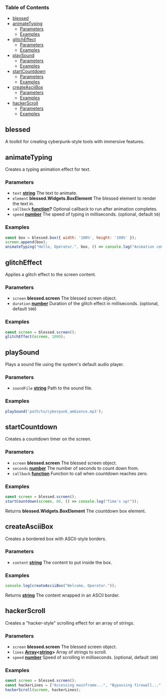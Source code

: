 <!-- Generated by documentation.js. Update this documentation by updating the source code. -->

### Table of Contents

*   [blessed][1]
*   [animateTyping][2]
    *   [Parameters][3]
    *   [Examples][4]
*   [glitchEffect][5]
    *   [Parameters][6]
    *   [Examples][7]
*   [playSound][8]
    *   [Parameters][9]
    *   [Examples][10]
*   [startCountdown][11]
    *   [Parameters][12]
    *   [Examples][13]
*   [createAsciiBox][14]
    *   [Parameters][15]
    *   [Examples][16]
*   [hackerScroll][17]
    *   [Parameters][18]
    *   [Examples][19]

## blessed

A toolkit for creating cyberpunk-style tools with immersive features.

## animateTyping

Creates a typing animation effect for text.

### Parameters

*   `text` **[string][20]** The text to animate.
*   `element` **blessed.Widgets.BoxElement** The blessed element to render the text in.
*   `callback` **[function][21]?** Optional callback to run after animation completes.
*   `speed` **[number][22]** The speed of typing in milliseconds. (optional, default `50`)

### Examples

```javascript
const box = blessed.box({ width: '100%', height: '100%' });
screen.append(box);
animateTyping("Hello, Operator.", box, () => console.log("Animation complete!"));
```

## glitchEffect

Applies a glitch effect to the screen content.

### Parameters

*   `screen` **blessed.screen** The blessed screen object.
*   `duration` **[number][22]** Duration of the glitch effect in milliseconds. (optional, default `500`)

### Examples

```javascript
const screen = blessed.screen();
glitchEffect(screen, 1000);
```

## playSound

Plays a sound file using the system's default audio player.

### Parameters

*   `soundFile` **[string][20]** Path to the sound file.

### Examples

```javascript
playSound('path/to/cyberpunk_ambience.mp3');
```

## startCountdown

Creates a countdown timer on the screen.

### Parameters

*   `screen` **blessed.screen** The blessed screen object.
*   `seconds` **[number][22]** The number of seconds to count down from.
*   `callback` **[function][21]** Function to call when countdown reaches zero.

### Examples

```javascript
const screen = blessed.screen();
startCountdown(screen, 60, () => console.log("Time's up!"));
```

Returns **blessed.Widgets.BoxElement** The countdown box element.

## createAsciiBox

Creates a bordered box with ASCII-style borders.

### Parameters

*   `content` **[string][20]** The content to put inside the box.

### Examples

```javascript
console.log(createAsciiBox("Welcome, Operator."));
```

Returns **[string][20]** The content wrapped in an ASCII border.

## hackerScroll

Creates a "hacker-style" scrolling effect for an array of strings.

### Parameters

*   `screen` **blessed.screen** The blessed screen object.
*   `lines` **[Array][23]<[string][20]>** Array of strings to scroll.
*   `speed` **[number][22]** Speed of scrolling in milliseconds. (optional, default `100`)

### Examples

```javascript
const screen = blessed.screen();
const hackerLines = ["Accessing mainframe...", "Bypassing firewall...", "Download complete."];
hackerScroll(screen, hackerLines);
```

[1]: #blessed

[2]: #animatetyping

[3]: #parameters

[4]: #examples

[5]: #glitcheffect

[6]: #parameters-1

[7]: #examples-1

[8]: #playsound

[9]: #parameters-2

[10]: #examples-2

[11]: #startcountdown

[12]: #parameters-3

[13]: #examples-3

[14]: #createasciibox

[15]: #parameters-4

[16]: #examples-4

[17]: #hackerscroll

[18]: #parameters-5

[19]: #examples-5

[20]: https://developer.mozilla.org/docs/Web/JavaScript/Reference/Global_Objects/String

[21]: https://developer.mozilla.org/docs/Web/JavaScript/Reference/Statements/function

[22]: https://developer.mozilla.org/docs/Web/JavaScript/Reference/Global_Objects/Number

[23]: https://developer.mozilla.org/docs/Web/JavaScript/Reference/Global_Objects/Array
